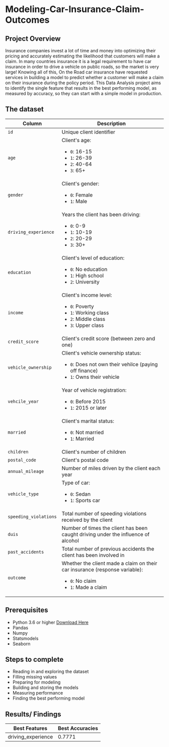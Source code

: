 # Modeling-Car-Insurance-Claim-Outcomes 

## Project Overview 
Insurance companies invest a lot of time and money into optimizing their pricing and accurately estimating the likelihood that customers will make a claim. In many countries insurance it is a legal requirement to have car insurance in order to drive a vehicle on public roads, so the market is very large! Knowing all of this, On the Road car insurance have requested services in building a model to predict whether a customer will make a claim on their insurance during the policy period. This Data Analysis project aims to identify the single feature that results in the best performing model, as measured by accuracy, so they can start with a simple model in production. 

## The dataset

| Column | Description |
|--------|-------------|
| `id` | Unique client identifier |
| `age` | Client's age: <br> <ul><li>`0`: 16-15</li><li>`1`: 26-39</li><li>`2`: 40-64</li><li>`3`: 65+</li></ul> |
| `gender` | Client's gender: <br> <ul><li>`0`: Female</li><li>`1`: Male</li></ul> |
| `driving_experience` | Years the client has been driving: <br> <ul><li>`0`: 0-9</li><li>`1`: 10-19</li><li>`2`: 20-29</li><li>`3`: 30+</li></ul> |
| `education` | Client's level of education: <br> <ul><li>`0`: No education</li><li>`1`: High school</li><li>`2`: University</li></ul> |
| `income` | Client's income level: <br> <ul><li>`0`: Poverty</li><li>`1`: Working class</li><li>`2`: Middle class</li><li>`3`: Upper class</li></ul> |
| `credit_score` | Client's credit score (between zero and one) |
| `vehicle_ownership` | Client's vehicle ownership status: <br><ul><li>`0`: Does not own their vehilce (paying off finance)</li><li>`1`: Owns their vehicle</li></ul> |
| `vehcile_year` | Year of vehicle registration: <br><ul><li>`0`: Before 2015</li><li>`1`: 2015 or later</li></ul> |
| `married` | Client's marital status: <br><ul><li>`0`: Not married</li><li>`1`: Married</li></ul> |
| `children` | Client's number of children |
| `postal_code` | Client's postal code | 
| `annual_mileage` | Number of miles driven by the client each year |
| `vehicle_type` | Type of car: <br> <ul><li>`0`: Sedan</li><li>`1`: Sports car</li></ul> |
| `speeding_violations` | Total number of speeding violations received by the client | 
| `duis` | Number of times the client has been caught driving under the influence of alcohol |
| `past_accidents` | Total number of previous accidents the client has been involved in |
| `outcome` | Whether the client made a claim on their car insurance (response variable): <br><ul><li>`0`: No claim</li><li>`1`: Made a claim</li></ul> |

## Prerequisites
  * Python 3.6 or higher [Download Here](https://www.python.org/downloads/)
  * Pandas
  * Numpy
  * Statsmodels
  * Seaborn

## Steps to complete 
  * Reading in and exploring the dataset
  * Filling missing values
  * Preparing for modeling
  * Building and storing the models
  * Measuring performance
  * Finding the best performing model

## Results/ Findings 
|Best Features| Best Accuracies|
|-------------|----------------|
|driving_experience| 0.7771    |
